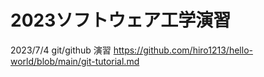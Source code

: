 # 2023ソフトウェア工学演習
2023/7/4
git/github 演習
https://github.com/hiro1213/hello-world/blob/main/git-tutorial.md
